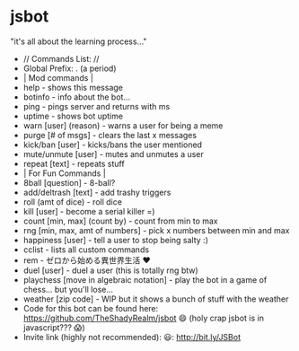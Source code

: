 # jsbot
"it's all about the learning process..." 
- // Commands List: //
- Global Prefix: . (a period)
- | Mod commands |
- help - shows this message 
- botinfo - info about the bot... 
- ping - pings server and returns with ms 
- uptime - shows bot uptime 
- warn [user] (reason) - warns a user for being a meme 
- purge [# of msgs] - clears the last x messages 
- kick/ban [user] - kicks/bans the user mentioned 
- mute/unmute [user] - mutes and unmutes a user 
- repeat [text] - repeats stuff 
- | For Fun Commands | 
- 8ball [question] - 8-ball? 
- add/deltrash [text] - add trashy triggers 
- roll (amt of dice) - roll dice 
- kill [user] - become a serial killer =) 
- count [min, max] (count by) - count from min to max 
- rng [min, max, amt of numbers] - pick x numbers between min and max 
- happiness [user] - tell a user to stop being salty :) 
- cclist - lists all custom commands 
- rem - ゼロから始める異世界生活 :heart: 
- duel [user] - duel a user (this is totally rng btw) 
- playchess [move in algebraic notation] - play the bot in a game of chess... but you'll lose...
- weather [zip code] - WIP but it shows a bunch of stuff with the weather
- Code for this bot can be found here: https://github.com/TheShadyRealm/jsbot :smile: (holy crap jsbot is in javascript??? :scream:) 
- Invite link (highly not recommended): :smiley:: http://bit.ly/JSBot
